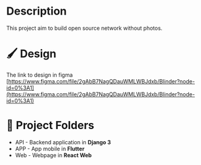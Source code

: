# Description

This project aim to build open source network without photos.

# 🖌️ Design

The link to design in figma [https://www.figma.com/file/2gAbB7NagQDauWMLWBJdxb/Blinder?node-id=0%3A1](https://www.figma.com/file/2gAbB7NagQDauWMLWBJdxb/Blinder?node-id=0%3A1)


# 🔨 Project Folders

* API - Backend application in **Django 3**
* APP - App mobile in **Flutter**
* Web - Webpage in **React Web** 